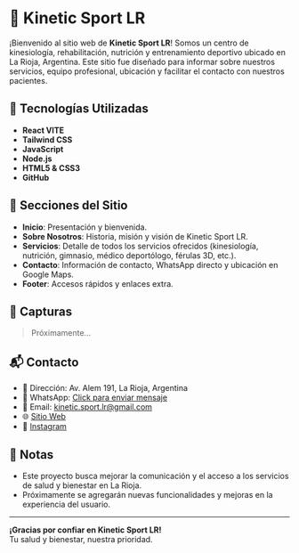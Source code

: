 # 🏥 Kinetic Sport LR

¡Bienvenido al sitio web de **Kinetic Sport LR**! Somos un centro de kinesiología, rehabilitación, nutrición y entrenamiento deportivo ubicado en La Rioja, Argentina. Este sitio fue diseñado para informar sobre nuestros servicios, equipo profesional, ubicación y facilitar el contacto con nuestros pacientes.

## 🚀 Tecnologías Utilizadas

- **React VITE**
- **Tailwind CSS**
- **JavaScript**
- **Node.js**
- **HTML5 & CSS3**
- **GitHub**

## 🧩 Secciones del Sitio

- **Inicio**: Presentación y bienvenida.
- **Sobre Nosotros**: Historia, misión y visión de Kinetic Sport LR.
- **Servicios**: Detalle de todos los servicios ofrecidos (kinesiología, nutrición, gimnasio, médico deportólogo, férulas 3D, etc.).
- **Contacto**: Información de contacto, WhatsApp directo y ubicación en Google Maps.
- **Footer**: Accesos rápidos y enlaces extra.

## 📸 Capturas

> Próximamente...

## 📬 Contacto

- 📍 Dirección: Av. Alem 191, La Rioja, Argentina  
- 📱 WhatsApp: [Click para enviar mensaje](https://wa.me/543804201334)  
- 📧 Email: kinetic.sport.lr@gmail.com  
- 🌐 [Sitio Web](https://kinetic-sport-lr.vercel.app/)  
- 🔗 [Instagram](https://www.instagram.com/kineticsportlr)  

## 📌 Notas

- Este proyecto busca mejorar la comunicación y el acceso a los servicios de salud y bienestar en La Rioja.
- Próximamente se agregarán nuevas funcionalidades y mejoras en la experiencia del usuario.

---

**¡Gracias por confiar en Kinetic Sport LR!**  
Tu salud y bienestar, nuestra prioridad.


